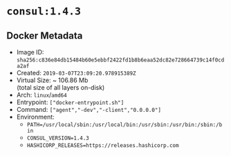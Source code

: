# `consul:1.4.3`

## Docker Metadata

- Image ID: `sha256:c836e84db15484b60e5ebbf2422fd1b8b6eaa52dc82e728664739c14f0cda2af`
- Created: `2019-03-07T23:09:20.978915389Z`
- Virtual Size: ~ 106.86 Mb  
  (total size of all layers on-disk)
- Arch: `linux`/`amd64`
- Entrypoint: `["docker-entrypoint.sh"]`
- Command: `["agent","-dev","-client","0.0.0.0"]`
- Environment:
  - `PATH=/usr/local/sbin:/usr/local/bin:/usr/sbin:/usr/bin:/sbin:/bin`
  - `CONSUL_VERSION=1.4.3`
  - `HASHICORP_RELEASES=https://releases.hashicorp.com`
